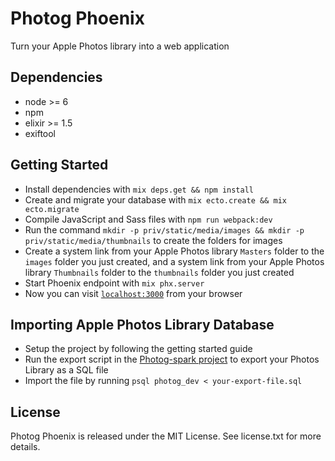# Photog Phoenix

Turn your Apple Photos library into a web application

## Dependencies

* node >= 6
* npm
* elixir >= 1.5
* exiftool

## Getting Started

* Install dependencies with `mix deps.get && npm install`
* Create and migrate your database with `mix ecto.create && mix ecto.migrate`
* Compile JavaScript and Sass files with `npm run webpack:dev`
* Run the command `mkdir -p priv/static/media/images && mkdir -p priv/static/media/thumbnails` to create the folders for images
* Create a system link from your Apple Photos library `Masters` folder to the `images` folder you just created, and a system link from your Apple Photos library `Thumbnails` folder to the `thumbnails` folder you just created 
* Start Phoenix endpoint with `mix phx.server`
* Now you can visit [`localhost:3000`](http://localhost:3000) from your browser

## Importing Apple Photos Library Database

* Setup the project by following the getting started guide
* Run the export script in the [Photog-spark project](https://github.com/allen-garvey/photog-spark) to export your Photos Library as a SQL file
* Import the file by running `psql photog_dev < your-export-file.sql`

## License

Photog Phoenix is released under the MIT License. See license.txt for more details.